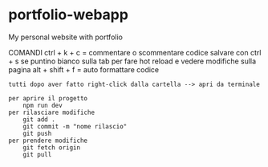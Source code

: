 # portfolio-webapp
My personal website with portfolio


COMANDI
    ctrl + k + c = commentare o scommentare codice
    salvare con ctrl + s se puntino bianco sulla tab per fare hot reload e vedere modifiche sulla pagina
    alt + shift + f = auto formattare codice

    tutti dopo aver fatto right-click dalla cartella --> apri da terminale

    per aprire il progetto
        npm run dev
    per rilasciare modifiche
        git add .
        git commit -m "nome rilascio"
        git push
    per prendere modifiche
        git fetch origin
        git pull

